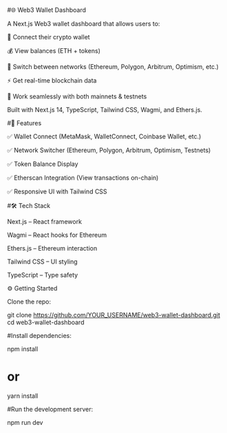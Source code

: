 #🌐 Web3 Wallet Dashboard

A Next.js Web3 wallet dashboard that allows users to:

🔗 Connect their crypto wallet

💰 View balances (ETH + tokens)

🌉 Switch between networks (Ethereum, Polygon, Arbitrum, Optimism, etc.)

⚡ Get real-time blockchain data

🧪 Work seamlessly with both mainnets & testnets

Built with Next.js 14, TypeScript, Tailwind CSS, Wagmi, and Ethers.js.

#🚀 Features

✅ Wallet Connect (MetaMask, WalletConnect, Coinbase Wallet, etc.)

✅ Network Switcher (Ethereum, Polygon, Arbitrum, Optimism, Testnets)

✅ Token Balance Display

✅ Etherscan Integration (View transactions on-chain)

✅ Responsive UI with Tailwind CSS

#🛠️ Tech Stack

Next.js
 – React framework

Wagmi
 – React hooks for Ethereum

Ethers.js
 – Ethereum interaction

Tailwind CSS
 – UI styling

TypeScript
 – Type safety

⚙️ Getting Started

Clone the repo:

git clone https://github.com/YOUR_USERNAME/web3-wallet-dashboard.git
cd web3-wallet-dashboard


#Install dependencies:

npm install
# or
yarn install


#Run the development server:

npm run dev